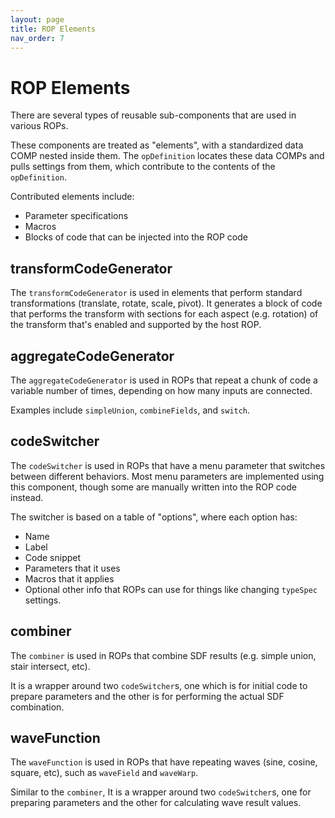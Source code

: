 ```yaml
---
layout: page
title: ROP Elements
nav_order: 7
---
```


# ROP Elements

There are several types of reusable sub-components that are used in various ROPs.

These components are treated as "elements", with a standardized data COMP nested inside them. The `opDefinition` locates these data COMPs and pulls settings from them, which contribute to the contents of the `opDefinition`.

Contributed elements include:

* Parameter specifications
* Macros
* Blocks of code that can be injected into the ROP code

## transformCodeGenerator

The `transformCodeGenerator` is used in elements that perform standard transformations (translate, rotate, scale, pivot). It generates a block of code that performs the transform with sections for each aspect (e.g. rotation) of the transform that's enabled and supported by the host ROP.

## aggregateCodeGenerator

The `aggregateCodeGenerator` is used in ROPs that repeat a chunk of code a variable number of times, depending on how many inputs are connected.

Examples include `simpleUnion`, `combineFields`, and `switch`.

## codeSwitcher

The `codeSwitcher` is used in ROPs that have a menu parameter that switches between different behaviors. Most menu parameters are implemented using this component, though some are manually written into the ROP code instead.

The switcher is based on a table of "options", where each option has:

* Name
* Label
* Code snippet
* Parameters that it uses
* Macros that it applies
* Optional other info that ROPs can use for things like changing `typeSpec` settings.

## combiner

The `combiner` is used in ROPs that combine SDF results (e.g. simple union, stair intersect, etc).

It is a wrapper around two `codeSwitcher`s, one which is for initial code to prepare parameters and the other is for performing the actual SDF combination.

## waveFunction

The `waveFunction` is used in ROPs that have repeating waves (sine, cosine, square, etc), such as `waveField` and `waveWarp`.

Similar to the `combiner`, It is a wrapper around two `codeSwitcher`s, one for preparing parameters and the other for calculating wave result values.

